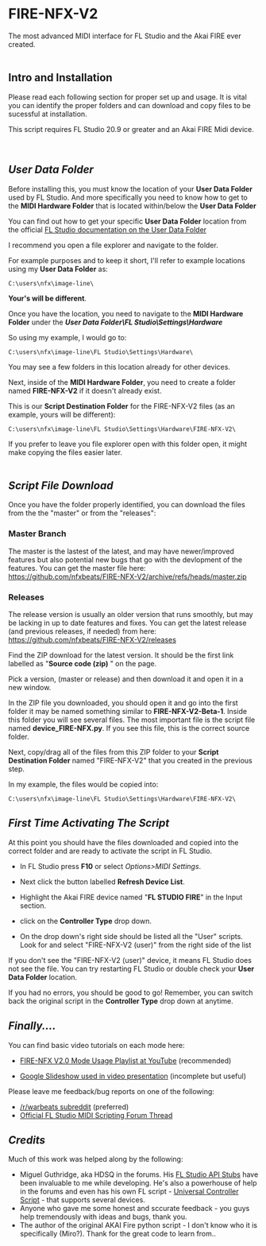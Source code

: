 # FIRE-NFX-V2
The most advanced MIDI interface for FL Studio and the Akai FIRE ever created.  
<br>
## Intro and Installation

Please read each following section for proper set up and usage. It is vital you can identify the proper folders and can download and copy files to be sucessful at installation.  

This script requires FL Studio 20.9 or greater and an Akai FIRE Midi device.
  
  <br>  

## *User Data Folder*

Before installing this, you must know the location of your **User Data Folder** used by FL Studio. And more specifically you need to know how to get to the **MIDI Hardware Folder** that is located within/below the **User Data Folder**

You can find out how to get your specific **User Data Folder** location from the official [FL Studio documentation on the User Data Folder](https://www.image-line.com/fl-studio-learning/fl-studio-online-manual/html/envsettings_files.htm#userdata)

I recommend you open a file explorer and navigate to the folder.

For example purposes and to keep it short, I'll refer to example locations using my **User Data Folder** as:  

    C:\users\nfx\image-line\

**Your's will be different**. 

Once you have the location, you need to navigate to the **MIDI Hardware Folder** under the ***User Data Folder\FL Studio\Settings\Hardware***

So using my example, I would go to:

    C:\users\nfx\image-line\FL Studio\Settings\Hardware\

You may see a few folders in this location already for other devices.

Next, inside of the **MIDI Hardware Folder**, you need to create a folder named **FIRE-NFX-V2** if it doesn't already exist.

This is our **Script Destination Folder** for the FIRE-NFX-V2 files (as an example, yours will be different):

    C:\users\nfx\image-line\FL Studio\Settings\Hardware\FIRE-NFX-V2\

If you prefer to leave you file explorer open with this folder open, it might make copying the files easier later.  
<br>

## *Script File Download*
Once you have the folder properly identified, you can download the files from the the "master" or from the "releases": 

### Master Branch
The master is the lastest of the latest, and may have newer/improved features but also potential new bugs that go with the devlopment of the features. You can get the master file here: https://github.com/nfxbeats/FIRE-NFX-V2/archive/refs/heads/master.zip

### Releases 
The release version is usually an older version that runs smoothly, but may be lacking in up to date features and fixes. You can get the latest release (and previous releases, if needed) from here: https://github.com/nfxbeats/FIRE-NFX-V2/releases 

Find the ZIP download for the latest version. It should be the first link labelled as "**Source code (zip)** " on the page.

Pick a version, (master or release) and then download it and open it in a new window.

In the ZIP file you downloaded, you should open it and go into the first folder it may be named something similar to **FIRE-NFX-V2-Beta-1**. Inside this folder you will see several files. The most important file is the script file named **device_FIRE-NFX.py**. If you see this file, this is the correct source folder.

Next, copy/drag all of the files from this ZIP folder to your **Script Destination Folder** named "FIRE-NFX-V2" that you created in the previous step.

In my example, the files would be copied into:

    C:\users\nfx\image-line\FL Studio\Settings\Hardware\FIRE-NFX-V2\

## *First Time Activating The Script*
At this point you should have the files downloaded and copied into the correct folder and are ready to activate the script in FL Studio.

* In FL Studio press **F10** or select *Options>MIDI Settings*.

* Next click the button labelled **Refresh Device List**.

* Highlight the Akai FIRE device named "**FL STUDIO FIRE**" in the Input section.

* click on the **Controller Type** drop down.

* On the drop down's right side should be listed all the "User" scripts. Look for and select "FIRE-NFX-V2 (user)" from the right side of the list

If you don't see the "FIRE-NFX-V2 (user)" device, it means FL Studio does not see the file. You can try restarting FL Studio or double check your **User Data Folder** location. 

If you had no errors, you should be good to go! Remember, you can switch back the original script in the **Controller Type** drop down at anytime.

## *Finally....*
You can find basic video tutorials on each mode here:  
* [FIRE-NFX V2.0 Mode Usage Playlist at YouTube](
https://www.youtube.com/watch?v=OioXZP5parw&list=PLcoTHKe9_nBqurVeWsaSKxhbmhQIU3xRH) (recommended)

* [Google Slideshow used in video presentation](https://docs.google.com/presentation/d/1k-Fgw1TsIK6J4SiKqOlBo5jZJZRIx5ZqUcfcWG0MuSA/edit?usp=sharing) (incomplete but useful)

Please leave me feedback/bug reports on one of the following:  
* [/r/warbeats subreddit](https://reddit.com/r/warbeats/) (preferred)
* [Official FL Studio MIDI Scripting Forum Thread](https://forum.image-line.com/viewtopic.php?f=1994&t=284003)

## *Credits*
Much of this work was helped along by the following:
* Miguel Guthridge, aka HDSQ in the forums. His [FL Studio API Stubs](https://github.com/MiguelGuthridge/FL-Studio-API-Stubs) have been invaluable to me while developing. He's also a powerhouse of help in the forums and even has his own FL script - [Universal Controller Script](https://github.com/MiguelGuthridge/Universal-Controller-Script) - that supports several devices.
* Anyone who gave me some honest and sccurate feedback - you guys help tremendously with ideas and bugs, thank you.
* The author of the original AKAI Fire python script - I don't know who it is specifically (Miro?). Thank for the great code to learn from..

